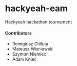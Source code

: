 # hackyeah-eam
Hackyeah hackathon tournament

#### Contributors

- Remigiusz Chiluta
- Mateusz Wisniewski
- Szymon Niemiec
- Adam Knieć